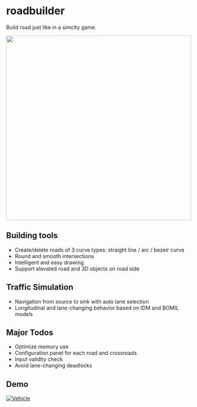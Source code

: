 # roadbuilder
Build road just like in a simcity game.

<img src="https://github.com/guotata1996/guotata1996.github.io/raw/master/img/post3/0113.gif" width="500" hegiht="322" align=center />

## Building tools
- Create/delete roads of 3 curve types: straight line / arc / bezeir curve
- Round and smooth intersections
- Intelligent and easy drawing
- Support elevated road and 3D objects on road side

## Traffic Simulation
- Navigation from source to sink with auto lane selection
- Longitudinal and lane-changing behavior based on IDM and BOMIL models

## Major Todos
- Optimize memory use
- Configuration panel for each road and crossroads
- Input validity check
- Avoid lane-changing deadlocks

## Demo
[![Vehicle](https://img.youtube.com/vi/m6vOuXqUa0A/0.jpg)](https://www.youtube.com/watch?v=m6vOuXqUa0A)
